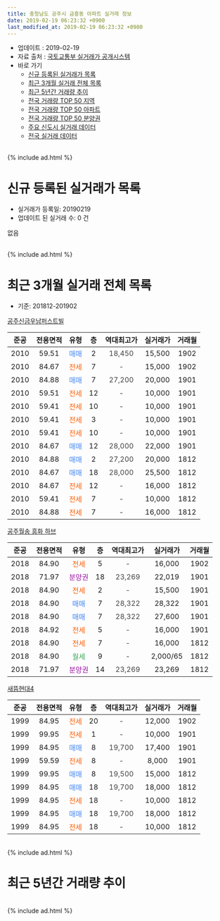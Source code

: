 ```yaml
---
title: 충청남도 공주시 금흥동 아파트 실거래 정보
date: 2019-02-19 06:23:32 +0900
last_modified_at: 2019-02-19 06:23:32 +0900
---
```


* 업데이트 : 2019-02-19
* 자료 출처 : [국토교통부 실거래가 공개시스템](http://rt.molit.go.kr)
* 바로 가기
    * [신규 등록된 실거래가 목록](#신규-등록된-실거래가-목록)
    * [최근 3개월 실거래 전체 목록](#최근-3개월-실거래-전체-목록)
    * [최근 5년간 거래량 추이](#최근-5년간-거래량-추이)
    * [전국 거래량 TOP 50 지역](https://inasie.github.io/apt-trade-info/최근-3개월-전국에서-가장-거래가-많이-발생한-지역)
    * [전국 거래량 TOP 50 아파트](https://inasie.github.io/apt-trade-info/최근-3개월-전국에서-가장-거래가-많이-발생한-아파트)
    * [전국 거래량 TOP 50 분양권](https://inasie.github.io/apt-trade-info/최근-3개월-전국에서-가장-거래가-많이-발생한-분양권)
    * [주요 신도시 실거래 데이터](https://inasie.github.io/apt-trade-info/주요-신도시)
    * [전국 실거래 데이터](https://inasie.github.io/apt-trade-info/전국)
<br>
{% include ad.html %}
<br>

# 신규 등록된 실거래가 목록
* 실거래가 등록일: 20190219
* 업데이트 된 실거래 수: 0 건

없음

<br>
{% include ad.html %}
<br>

# 최근 3개월 실거래 전체 목록
* 기준: 201812-201902


[공주신금우남퍼스트빌](https://search.naver.com/search.naver?query=%EC%B6%A9%EC%B2%AD%EB%82%A8%EB%8F%84+%EA%B3%B5%EC%A3%BC%EC%8B%9C+%EA%B8%88%ED%9D%A5%EB%8F%99+%EA%B3%B5%EC%A3%BC%EC%8B%A0%EA%B8%88%EC%9A%B0%EB%82%A8%ED%8D%BC%EC%8A%A4%ED%8A%B8%EB%B9%8C)

|준공|전용면적|유형|층|역대최고가|실거래가|거래월|
|:---:|:---:|:---:|:---:|:---:|:---:|:---:|
|2010|59.51|<span style="color:#4285f3">매매</span>|2|<span style="color:#444444">18,450</span>|15,500|1902|
|2010|84.67|<span style="color:#ff5a00">전세</span>|7|<span style="color:#444444">-</span>|15,000|1902|
|2010|84.88|<span style="color:#4285f3">매매</span>|7|<span style="color:#444444">27,200</span>|20,000|1901|
|2010|59.51|<span style="color:#ff5a00">전세</span>|12|<span style="color:#444444">-</span>|10,000|1901|
|2010|59.41|<span style="color:#ff5a00">전세</span>|10|<span style="color:#444444">-</span>|10,000|1901|
|2010|59.41|<span style="color:#ff5a00">전세</span>|3|<span style="color:#444444">-</span>|10,000|1901|
|2010|59.41|<span style="color:#ff5a00">전세</span>|10|<span style="color:#444444">-</span>|10,000|1901|
|2010|84.67|<span style="color:#4285f3">매매</span>|12|<span style="color:#444444">28,000</span>|22,000|1901|
|2010|84.88|<span style="color:#4285f3">매매</span>|2|<span style="color:#444444">27,200</span>|20,000|1812|
|2010|84.67|<span style="color:#4285f3">매매</span>|18|<span style="color:#444444">28,000</span>|25,500|1812|
|2010|84.67|<span style="color:#ff5a00">전세</span>|12|<span style="color:#444444">-</span>|16,000|1812|
|2010|59.41|<span style="color:#ff5a00">전세</span>|7|<span style="color:#444444">-</span>|10,000|1812|
|2010|84.88|<span style="color:#ff5a00">전세</span>|7|<span style="color:#444444">-</span>|16,000|1812|

[공주월송 흥화 하브](https://search.naver.com/search.naver?query=%EC%B6%A9%EC%B2%AD%EB%82%A8%EB%8F%84+%EA%B3%B5%EC%A3%BC%EC%8B%9C+%EA%B8%88%ED%9D%A5%EB%8F%99+%EA%B3%B5%EC%A3%BC%EC%9B%94%EC%86%A1+%ED%9D%A5%ED%99%94+%ED%95%98%EB%B8%8C)

|준공|전용면적|유형|층|역대최고가|실거래가|거래월|
|:---:|:---:|:---:|:---:|:---:|:---:|:---:|
|2018|84.90|<span style="color:#ff5a00">전세</span>|5|<span style="color:#444444">-</span>|16,000|1902|
|2018|71.97|<span style="color:#9C11A5">분양권</span>|18|<span style="color:#444444">23,269</span>|22,019|1901|
|2018|84.90|<span style="color:#ff5a00">전세</span>|2|<span style="color:#444444">-</span>|15,500|1901|
|2018|84.90|<span style="color:#4285f3">매매</span>|7|<span style="color:#444444">28,322</span>|28,322|1901|
|2018|84.90|<span style="color:#4285f3">매매</span>|7|<span style="color:#444444">28,322</span>|27,600|1901|
|2018|84.92|<span style="color:#ff5a00">전세</span>|5|<span style="color:#444444">-</span>|16,000|1901|
|2018|84.90|<span style="color:#ff5a00">전세</span>|7|<span style="color:#444444">-</span>|16,000|1812|
|2018|84.90|<span style="color:#34a853">월세</span>|9|<span style="color:#444444">-</span>|2,000/65|1812|
|2018|71.97|<span style="color:#9C11A5">분양권</span>|14|<span style="color:#444444">23,269</span>|23,269|1812|

[새뜸현대4](https://search.naver.com/search.naver?query=%EC%B6%A9%EC%B2%AD%EB%82%A8%EB%8F%84+%EA%B3%B5%EC%A3%BC%EC%8B%9C+%EA%B8%88%ED%9D%A5%EB%8F%99+%EC%83%88%EB%9C%B8%ED%98%84%EB%8C%804)

|준공|전용면적|유형|층|역대최고가|실거래가|거래월|
|:---:|:---:|:---:|:---:|:---:|:---:|:---:|
|1999|84.95|<span style="color:#ff5a00">전세</span>|20|<span style="color:#444444">-</span>|12,000|1902|
|1999|99.95|<span style="color:#ff5a00">전세</span>|1|<span style="color:#444444">-</span>|10,000|1901|
|1999|84.95|<span style="color:#4285f3">매매</span>|8|<span style="color:#444444">19,700</span>|17,400|1901|
|1999|59.59|<span style="color:#ff5a00">전세</span>|8|<span style="color:#444444">-</span>|8,000|1901|
|1999|99.95|<span style="color:#4285f3">매매</span>|8|<span style="color:#444444">19,500</span>|15,000|1812|
|1999|84.95|<span style="color:#4285f3">매매</span>|18|<span style="color:#444444">19,700</span>|18,000|1812|
|1999|84.95|<span style="color:#ff5a00">전세</span>|18|<span style="color:#444444">-</span>|10,000|1812|
|1999|84.95|<span style="color:#4285f3">매매</span>|18|<span style="color:#444444">19,700</span>|18,000|1812|
|1999|84.95|<span style="color:#ff5a00">전세</span>|18|<span style="color:#444444">-</span>|10,000|1812|


<br>
{% include ad.html %}
<br>

# 최근 5년간 거래량 추이


<div style="width:100%;">
    <canvas id="deal_progress" height="200"></canvas>
</div>

<script>
new Chart(document.getElementById("deal_progress"), {
    type: 'line',
    data: {
        labels: ['201402','201403','201404','201405','201406','201407','201408','201409','201410','201411','201412','201501','201502','201503','201504','201505','201506','201507','201508','201509','201510','201511','201512','201601','201602','201603','201604','201605','201606','201607','201608','201609','201610','201611','201612','201701','201702','201703','201704','201705','201706','201707','201708','201709','201710','201711','201712','201801','201802','201803','201804','201805','201806','201807','201808','201809','201810','201811','201812','201901','201902'],
        datasets: [{
            label: '매매',
            pointRadius: 1,
            data: [5, 11, 4, 3, 9, 4, 5, 12, 4, 8, 4, 3, 1, 6, 4, 8, 8, 4, 4, 5, 5, 26, 4, 6, 10, 6, 6, 4, 7, 5, 7, 9, 16, 8, 6, 3, 4, 10, 6, 3, 3, 3, 8, 5, 6, 3, 9, 5, 9, 4, 6, 7, 3, 7, 11, 10, 10, 5, 6, 6, 1],
            borderColor: "rgba(255, 201, 14, 1)",
            backgroundColor: "rgba(255, 201, 14, 0.5)",
            fill: false,
            lineTension: 0
        },{
            label: '전월세',
            pointRadius: 1,
            data: [3, 3, 0, 4, 5, 1, 2, 4, 2, 3, 12, 4, 4, 4, 3, 3, 1, 1, 5, 2, 2, 2, 10, 3, 7, 3, 2, 2, 0, 1, 0, 2, 2, 2, 4, 0, 0, 4, 5, 5, 2, 3, 4, 7, 1, 2, 3, 7, 2, 1, 2, 6, 1, 6, 8, 5, 8, 7, 7, 8, 3],
            borderColor: "rgba(0, 141, 185, 1)",
            backgroundColor: "rgba(0, 141, 185, 0.5)",
            fill: false,
            lineTension: 0
        }
        ]
    },
    options: {
        responsive: true,
        title: {
            display: false
        },
        tooltips: {
            mode: 'index',
            intersect: false
        },
        hover: {
            mode: 'nearest',
            intersect: true
        },
        scales: {
            xAxes: [{
                display: true,
                scaleLabel: {
                    display: true,
                    labelString: '년/월'
                }
            }],
            yAxes: [{
                display: true,
                ticks: {
                    suggestedMin: 0,
                },
                scaleLabel: {
                    display: true,
                    labelString: '실거래 수'
                }
            }]
        }
    }
});

</script>


<br>
{% include ad.html %}
<br>

